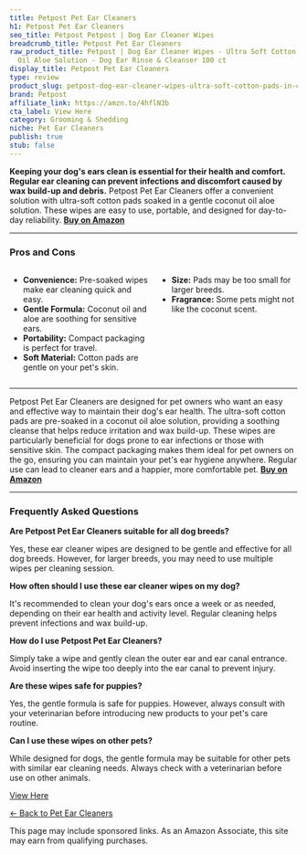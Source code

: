 ```yaml
---
title: Petpost Pet Ear Cleaners
h1: Petpost Pet Ear Cleaners
seo_title: Petpost Petpost | Dog Ear Cleaner Wipes
breadcrumb_title: Petpost Pet Ear Cleaners
raw_product_title: Petpost | Dog Ear Cleaner Wipes - Ultra Soft Cotton Pads in Coconut
  Oil Aloe Solution - Dog Ear Rinse & Cleanser 100 ct
display_title: Petpost Pet Ear Cleaners
type: review
product_slug: petpost-dog-ear-cleaner-wipes-ultra-soft-cotton-pads-in-coconut-oil-alo-fc27ff7c
brand: Petpost
affiliate_link: https://amzn.to/4hflN3b
cta_label: View Here
category: Grooming & Shedding
niche: Pet Ear Cleaners
publish: true
stub: false
---
```


<div id="intro" class="full-width">
  <p><strong>Keeping your dog's ears clean is essential for their health and comfort. Regular ear cleaning can prevent infections and discomfort caused by wax build-up and debris.</strong> Petpost Pet Ear Cleaners offer a convenient solution with ultra-soft cotton pads soaked in a gentle coconut oil aloe solution. These wipes are easy to use, portable, and designed for day-to-day reliability. <a href="https://amzn.to/4hflN3b" rel="nofollow sponsored noopener" target="_blank"><strong>Buy on Amazon</strong></a></p>
</div>

<hr />
<h3 id="pros-cons">Pros and Cons</h3>
<div class="pc-grid" style="display:grid;grid-template-columns:1fr 1fr;gap:16px;">
  <ul>
    <li><strong>Convenience:</strong> Pre-soaked wipes make ear cleaning quick and easy.</li>
    <li><strong>Gentle Formula:</strong> Coconut oil and aloe are soothing for sensitive ears.</li>
    <li><strong>Portability:</strong> Compact packaging is perfect for travel.</li>
    <li><strong>Soft Material:</strong> Cotton pads are gentle on your pet's skin.</li>
  </ul>
  <ul>
    <li><strong>Size:</strong> Pads may be too small for larger breeds.</li>
    <li><strong>Fragrance:</strong> Some pets might not like the coconut scent.</li>
  </ul>
</div>
<hr />

<div class="full-width">
  <p>Petpost Pet Ear Cleaners are designed for pet owners who want an easy and effective way to maintain their dog's ear health. The ultra-soft cotton pads are pre-soaked in a coconut oil aloe solution, providing a soothing cleanse that helps reduce irritation and wax build-up. These wipes are particularly beneficial for dogs prone to ear infections or those with sensitive skin. The compact packaging makes them ideal for pet owners on the go, ensuring you can maintain your pet's ear hygiene anywhere. Regular use can lead to cleaner ears and a happier, more comfortable pet. <a href="https://amzn.to/4hflN3b" rel="nofollow sponsored noopener" target="_blank"><strong>Buy on Amazon</strong></a></p>
</div>

<hr />
<h3 id="faqs">Frequently Asked Questions</h3>

<p><strong>Are Petpost Pet Ear Cleaners suitable for all dog breeds?</strong></p>
<p>Yes, these ear cleaner wipes are designed to be gentle and effective for all dog breeds. However, for larger breeds, you may need to use multiple wipes per cleaning session.</p>

<p><strong>How often should I use these ear cleaner wipes on my dog?</strong></p>
<p>It's recommended to clean your dog's ears once a week or as needed, depending on their ear health and activity level. Regular cleaning helps prevent infections and wax build-up.</p>

<p><strong>How do I use Petpost Pet Ear Cleaners?</strong></p>
<p>Simply take a wipe and gently clean the outer ear and ear canal entrance. Avoid inserting the wipe too deeply into the ear canal to prevent injury.</p>

<p><strong>Are these wipes safe for puppies?</strong></p>
<p>Yes, the gentle formula is safe for puppies. However, always consult with your veterinarian before introducing new products to your pet's care routine.</p>

<p><strong>Can I use these wipes on other pets?</strong></p>
<p>While designed for dogs, the gentle formula may be suitable for other pets with similar ear cleaning needs. Always check with a veterinarian before use on other animals.</p>
<p><a class="btn" href="https://amzn.to/4hflN3b" target="_blank" rel="nofollow sponsored noopener">View Here</a></p>
<p><a href="/roundups/grooming-shedding/pet-ear-cleaners/">← Back to Pet Ear Cleaners</a></p>
<aside class="disclosure">This page may include sponsored links. As an Amazon Associate, this site may earn from qualifying purchases.</aside>
